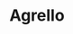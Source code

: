 ---
title: Agrello
crosslinks:
- pokemongo
- AMAAggregator
- CryptoCurrency
- ethtrader
- Iota
- NEO
- etheroll
- EtherDelta
---